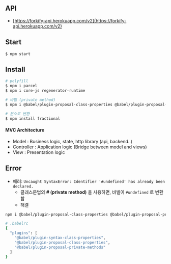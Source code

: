 ## API

- [https://forkify-api.herokuapp.com/v2](https://forkify-api.herokuapp.com/v2)

## Start

```
$ npm start
```

## Install

```bash
# polyfill
$ npm i parcel
$ npm i core-js regenerator-runtime

# 바벨 (private method)
$ npm i @babel/plugin-proposal-class-properties @babel/plugin-proposal-private-methods

# 분수로 변환
$ npm install fractional
```

#### MVC Architecture

- Model : Business logic, state, http library (api, backend..)
- Controller : Application logic (Bridge between model and views)
- View : Presentation logic

## Error

- 에러: `Uncaught SyntaxError: Identifier '#undefined' has already been declared.`
  - 클래스문법의 **# (private method)** 을 사용하면, 바벨이 `#undefined` 로 변환함
  - 해결

```bash
npm i @babel/plugin-proposal-class-properties @babel/plugin-proposal-private-methods
```

```bash
# .babelrc
{
  "plugins": [
    "@babel/plugin-syntax-class-properties",
    "@babel/plugin-proposal-class-properties",
    "@babel/plugin-proposal-private-methods"
  ]
}
```
